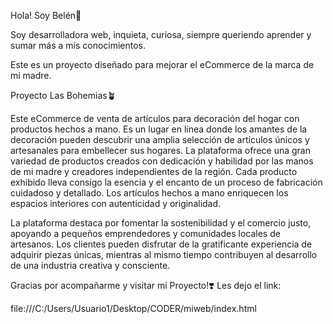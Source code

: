 Hola! Soy Belén🌈

Soy desarrolladora web, inquieta, curiosa, siempre queriendo aprender y sumar más a mis conocimientos. 

Este es un proyecto diseñado para mejorar el eCommerce de la marca de mi madre.

Proyecto Las Bohemias🪴

Este eCommerce de venta de artículos para decoración del hogar con productos hechos a mano. Es un lugar en línea donde los amantes de la decoración pueden descubrir una amplia selección de artículos únicos y artesanales para embellecer sus hogares. La plataforma ofrece una gran variedad de productos creados con dedicación y habilidad por las manos de mi madre y creadores independientes de la región.
Cada producto exhibido lleva consigo la esencia y el encanto de un proceso de fabricación cuidadoso y detallado. Los artículos hechos a mano enriquecen los espacios interiores con autenticidad y originalidad.

La plataforma destaca por fomentar la sostenibilidad y el comercio justo, apoyando a pequeños emprendedores y comunidades locales de artesanos. Los clientes pueden disfrutar de la gratificante experiencia de adquirir piezas únicas, mientras al mismo tiempo contribuyen al desarrollo de una industria creativa y consciente.

Gracias por acompañarme y visitar mi Proyecto!❣️
Les dejo el link:

file:///C:/Users/Usuario1/Desktop/CODER/miweb/index.html










